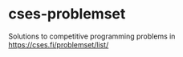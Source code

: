 # cses-problemset
Solutions to competitive programming problems in https://cses.fi/problemset/list/
